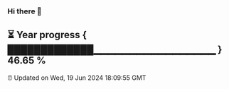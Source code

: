 ### Hi there 👋
⏳ Year progress { █████████████▁▁▁▁▁▁▁▁▁▁▁▁▁▁▁▁▁ } 46.65 %
---
⏰ Updated on Wed, 19 Jun 2024 18:09:55 GMT

